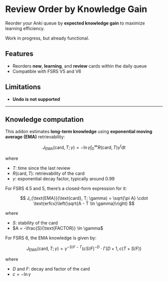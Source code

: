 # Review Order by Knowledge Gain

Reorder your Anki queue by **expected knowledge gain** to maximize learning efficiency.

Work in progress, but already functional.

## Features

- Reorders **new**, **learning**, and **review** cards within the daily queue
- Compatible with FSRS V5 and V6

## Limitations

- **Undo is not supported**

---

## Knowledge computation

This addon estimates **long-term knowledge** using **exponential moving average (EMA)** retrievability:

$$
J_{\text{EMA}}(\text{card}, T; \gamma) = -\ln \gamma \int_{0}^{\infty} R(\text{card}, T) \gamma^t \mathrm{d}t
$$

where

* $T$: time since the last review
* $R(\text{card}, T)$: retrievability of the card
* $\gamma$: exponential decay factor, typically around 0.99

For FSRS 4.5 and 5, there’s a closed-form expression for it:

$$
J_{\text{EMA}}(\text{card}, T; \gamma) = \sqrt{\pi A} \cdot \text{erfcx}\left(\sqrt{A - T \ln \gamma}\right)
$$

where

* $S$: stability of the card
* $A = -\frac{S}{\text{FACTOR}} \ln \gamma$

For FSRS 6, the EMA knowledge is given by:

$$
J_{\text{EMA}}(\text{card}, T; \gamma) = \gamma^{-S/F-T} (cS / F)^{-D} \cdot \Gamma(D+1, c(T + S/F))
$$

where

* $D$ and $F$: decay and factor of the card
* $c = -\ln \gamma$
